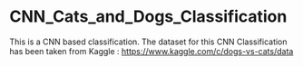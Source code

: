 # CNN_Cats_and_Dogs_Classification

This is a CNN based classification. The dataset for this CNN Classification has been taken from Kaggle :
https://www.kaggle.com/c/dogs-vs-cats/data

